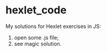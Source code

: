 # hexlet_code
My solutions for Hexlet exercises in JS:
1. open some .js file;
2. see magic solution.
